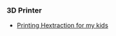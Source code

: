### 3D Printer

- [Printing Hextraction for my kids](https://www.jonashietala.se/blog/2024/02/09/printing_hextraction_for_my_kids/)